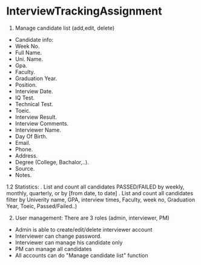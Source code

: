# InterviewTrackingAssignment

1. Manage candidate list (add,edit, delete)
- Candidate info: 
- Week No.    
- Full Name.
- Uni. Name.    
- Gpa.  
- Faculty.  
- Graduation Year. 
- Position.
- Interview Date.
- IQ Test.
- Technical Test.    
- Toeic.
- Interview Result.
- Interview Comments.
- Interviewer Name.
- Day Of Birth.
- Email.
- Phone.
- Address.
- Degree (College, Bachalor,..).
- Source.   
- Notes.

1.2 Statistics: 
   . List and count all candidates PASSED/FAILED by weekly, monthly, quarterly, or by [from date, to date]
   . List and count all candidates filter by Univerity name, GPA, interview times, Faculty, week no, Graduation Year, Toeic, Passed/Failed..)

2. User management: There are 3 roles (admin, interviewer, PM)
 - Admin is able to create/edit/delete interviewer account
 - Interviewer can change password.
 - Interviewer can manage his candidate only
 - PM can manage all candidates
 - All accounts can do "Manage candidate list" function
